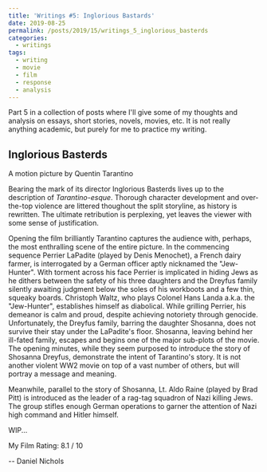 ```yaml
---
title: 'Writings #5: Inglorious Bastards'
date: 2019-08-25
permalink: /posts/2019/15/writings_5_inglorious_basterds
categories:
  - writings
tags:
  - writing
  - movie
  - film
  - response
  - analysis
---
```


Part 5 in a collection of posts where I'll give some of my thoughts and analysis on essays, short stories, novels, movies, etc. It is not really anything academic, but purely for me to practice my writing.

Inglorious Basterds
------------------------------
A motion picture by Quentin Tarantino



Bearing the mark of its director Inglorious Basterds lives up to the description of _Tarantino-esque_. Thorough character development and over-the-top violence are littered thoughout the split storyline, as history is rewritten. The ultimate retribution is perplexing, yet leaves the viewer with some sense of justification.

Opening the film brilliantly Tarantino captures the audience with, perhaps, the most enthralling scene of the entire picture. In the commencing sequence Perrier LaPadite (played by Denis Menochet), a French dairy farmer, is interrogated by a German officer aptly nicknamed the "Jew-Hunter". With torment across his face Perrier is implicated in hiding Jews as he dithers between the safety of his three daughters and the Dreyfus family silently awaiting judgment below the soles of his workboots and a few thin, squeaky boards. Christoph Waltz, who plays Colonel Hans Landa a.k.a. the "Jew-Hunter", establishes himself as diabolical. While grilling Perrier, his demeanor is calm and proud, despite achieving notoriety through genocide. Unfortunately, the Dreyfus family, barring the daughter Shosanna, does not survive their stay under the LaPadite's floor. Shosanna, leaving behind her ill-fated family, escapes and begins one of the major sub-plots of the movie. The opening minutes, while they seem purposed to introduce the story of Shosanna Dreyfus, demonstrate the intent of Tarantino's story. It is not another violent WW2 movie on top of a vast number of others, but will portray a message and meaning.

Meanwhile, parallel to the story of Shosanna, Lt. Aldo Raine (played by Brad Pitt) is introduced as the leader of a rag-tag squadron of Nazi killing Jews. The group stifles enough German operations to garner the attention of Nazi high command and Hitler himself. 

WIP...

My Film Rating: 8.1 / 10


-- Daniel Nichols
